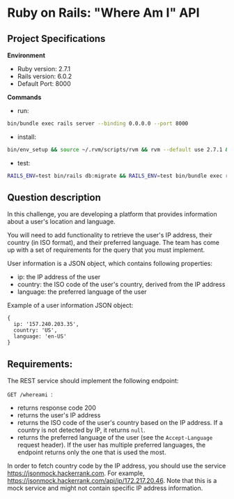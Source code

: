# Ruby on Rails: "Where Am I" API 

## Project Specifications

**Environment**  

- Ruby version: 2.7.1
- Rails version: 6.0.2
- Default Port: 8000

**Commands**
- run: 
```bash
bin/bundle exec rails server --binding 0.0.0.0 --port 8000
```
- install: 
```bash
bin/env_setup && source ~/.rvm/scripts/rvm && rvm --default use 2.7.1 && bin/bundle install
```
- test: 
```bash
RAILS_ENV=test bin/rails db:migrate && RAILS_ENV=test bin/bundle exec rspec
```
    
## Question description

In this challenge, you are developing a platform that provides information about a user's location and language.

You will need to add functionality to retrieve the user's IP address, their country (in ISO format), and their preferred language. The team has come up with a set of requirements for the query that you must implement.

User information is a JSON object, which contains following properties:

- ip: the IP address of the user
- country: the ISO code of the user's country, derived from the IP address
- language: the preferred language of the user


Example of a user information JSON object:
```
{
  ip: '157.240.203.35',
  country: 'US',
  language: 'en-US'
}
```

## Requirements:

The REST service should implement the following endpoint:

`GET /whereami `:

* returns response code 200
* returns the user's IP address
* returns the ISO code of the user's country based on the IP address. If a country is not detected by IP, it returns `null`.
* returns the preferred language of the user (see the `Accept-Language` request header). If the user has multiple preferred languages, the endpoint returns only the one that is used the most.


In order to fetch country code by the IP address, you should use the service https://jsonmock.hackerrank.com. For example, https://jsonmock.hackerrank.com/api/ip/172.217.20.46. Note that this is a mock service and might not contain specific IP address information.
